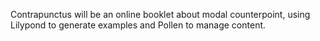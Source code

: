 Contrapunctus will be an online booklet about modal counterpoint, using Lilypond
to generate examples and Pollen to manage content.
